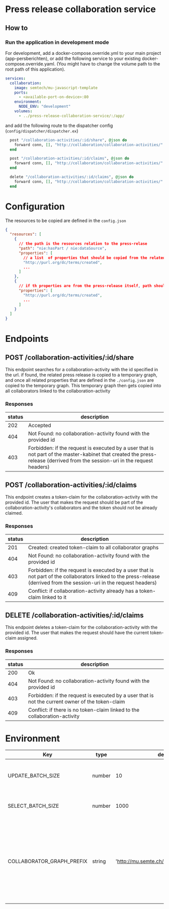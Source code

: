 # Press release collaboration service
## How to

### Run the application in development mode

For development, add a docker-compose.override.yml to your main project (app-persberichten), or add the following
service to your existing docker-compose.override.yaml.
(You might have to change the volume path to the root path of this application).

```yaml
services:
  collaboration:
    image: semtech/mu-javascript-template
    ports:
      - <available-port-on-device>:80
    environment:
      NODE_ENV: "development"
    volumes:
      - ../press-release-collaboration-service/:/app/
```

and add the following route to the dispatcher config (```config/dispatcher/dispatcher.ex```)

```elixir
  post "/collaboration-activities/:id/share", @json do
    forward conn, [], "http://collaboration/collaboration-activities/" <> id <> "/share"
  end

  post "/collaboration-activities/:id/claims", @json do
    forward conn, [], "http://collaboration/collaboration-activities/" <> id <> "/claims"
  end

  delete "/collaboration-activities/:id/claims", @json do
    forward conn, [], "http://collaboration/collaboration-activities/" <> id <> "/claims"
  end
```

# Configuration

The resources to be copied are defined in the ```config.json```

```json
{
  "resources": [
    {
      // the path is the resources relation to the press-relase
      "path": "nie:hasPart / nie:dataSource",
      "properties": [
        // a list  of properties that should be copied from the related resource 
        "http://purl.org/dc/terms/created",
        ...
      ]
    },
    {
      // if th properties are from the press-release itself, path should not be defined.
      "properties": [
        "http://purl.org/dc/terms/created",
        ...
      ]
    }
  ]
}

```

# Endpoints

## POST /collaboration-activities/:id/share
This endpoint searches for a collaboration-activity with the id specified in the url. 
if found,  the related press release is copied to a temporary graph, and once all 
related properties that are defined in the ```./config.json``` are copied to the temporary graph. 
This temporary graph then gets copied into all collaborators linked to the collaboration-activity

### Responses
| status | description |
|-------|-------------|
| 202 | Accepted |
| 404 | Not Found: no collaboration-activity found with the provided id |
|403 | Forbidden: if the request is executed by a user that is not part of the master-kabinet that created the press-release (derrived from the session-uri in the request headers)|

## POST /collaboration-activities/:id/claims
This endpoint creates a token-claim for the collaboration-activity with the provided id. The user that makes the request 
should be part of the collaboration-activity's collaborators and the token should not be already claimed.

### Responses
| status | description |
|-------|-------------|
| 201 | Created: created token-claim to all collaborator graphs |
| 404 | Not Found: no collaboration-activity found with the provided id |
| 403 | Forbidden: if the request is executed by a user that is not part of the collaborators linked to the press-release (derrived from the session-uri in the request headers)|
| 409 | Conflict: if collaboration-activity already has a token-claim linked to it |

## DELETE /collaboration-activities/:id/claims
This endpoint deletes a token-claim for the collaboration-activity with the provided id. The user that makes the request
should have the current token-claim assigned.

### Responses
| status | description |
|-------|-------------|
| 200 | Ok |
| 404 | Not Found: no collaboration-activity found with the provided id |
| 403 | Forbidden: if the request is executed by a user that is not the current owner of the token-claim |
| 409 | Conflict: if there is no token-claim linked to the collaboration-activity |


# Environment
| Key | type | default | description |
|-----|------|---------|-------------|
| UPDATE_BATCH_SIZE | number | 10 | batch size for moving items between graphs |
| SELECT_BATCH_SIZE | number | 1000 | batch size selectiing items from graphs |
| COLLABORATOR_GRAPH_PREFIX | string | 'http://mu.semte.ch/graphs/organizations/' | the prefix to be used for the target graph where the collaborator data will be copied. the collaborator id will be added to the end. |


